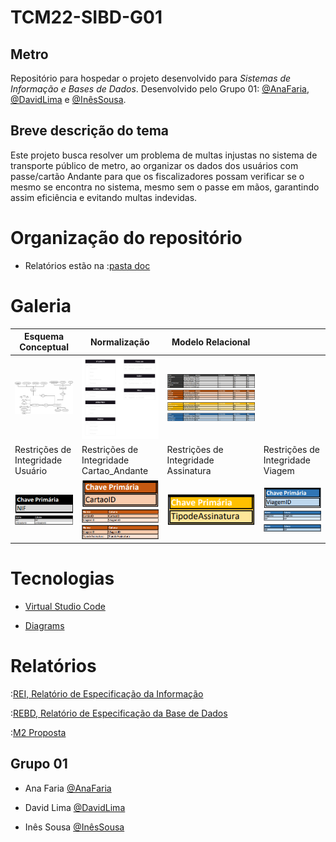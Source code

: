 # TCM22-SIBD-G01
## Metro

Repositório para hospedar o projeto desenvolvido para *Sistemas de Informação e Bases de Dados*. Desenvolvido pelo Grupo 01: [@AnaFaria](https://github.com/FariaAna), [@DavidLima](https://github.com/D-S-Lima) e [@InêsSousa](https://github.com/a041326).

## Breve descrição do tema

Este projeto busca resolver um problema de multas injustas no sistema de transporte público de metro, ao organizar os dados dos usuários com passe/cartão Andante para que os fiscalizadores possam verificar se o mesmo se encontra no sistema, mesmo sem o passe em mãos, garantindo assim eficiência e evitando multas indevidas.

# Organização do repositório

- Relatórios estão na :[pasta doc](/doc/)

# Galeria

|   Esquema Conceptual   |    Normalização    |   Modelo Relacional  | |
|--------------|-----------|------------|------------|
|![Esquema Conceptual](/doc/REI/imagens/Esquema_Conceptual.png)|![Normalização](/doc/REBD/imagens/1NF.png)|![ModeloRelacional1](/doc/REBD/imagens/ModeloRelacional1.png) ![ModeloRelacional2](/doc/REBD/imagens/ModeloRelacional2.png)![ModeloRelacional3](/doc/REBD/imagens/ModeloRelacional3.png) ![ModeloRelacional4](/doc/REBD/imagens/ModeloRelacional4.png)
|Restrições de Integridade Usuário| Restrições de Integridade Cartao_Andante | Restrições de Integridade Assinatura | Restrições de Integridade Viagem |
| ![Chave primaria 1](/doc/REBD/imagens/Chaveprimaria1.png) ![Unicidade 1](/doc/REBD/imagens/Unicidade1.png) | ![Chave primaria 2](/doc/REBD/imagens/Chaveprimaria2.png) ![Unicidade 2](/doc/REBD/imagens/Unicidade2.png) ![Chave Estrangeira 1](/doc/REBD/imagens/ChaveEstrangeira1.png) | ![Chave primaria 3](/doc/REBD/imagens/Chaveprimaria3.png)| ![Chave primaria 4](/doc/REBD/imagens/Chaveprimaria4.png) ![Unicidade 3](/doc/REBD/imagens/Unicidade3.png) ![Chave Estrangeira 2](/doc/REBD/imagens/ChaveEstrangeira2.png) |
# Tecnologias

- [Virtual Studio Code](https://code.visualstudio.com)

- [Diagrams](https://www.diagrams.net)

# Relatórios

:[REI, Relatório de Especificação da Informação](/doc/REI/rei00.md)

:[REBD, Relatório de Especificação da Base de Dados](/doc/REBD/rebd00.md)

:[M2 Proposta](/doc/TCM22-SIBD01-M2Proposta.md)

## Grupo 01

- Ana Faria [@AnaFaria](https://github.com/FariaAna)

- David Lima [@DavidLima](https://github.com/D-S-Lima)

- Inês Sousa [@InêsSousa](https://github.com/a041326)
